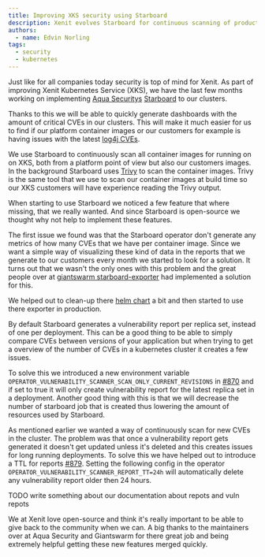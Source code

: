 ```yaml
---
title: Improving XKS security using Starboard
description: Xenit evolves Starboard for continuous scanning of production workloads.
authors:
  - name: Edvin Norling
tags:
  - security
  - kubernetes
---
```


Just like for all companies today security is top of mind for Xenit.
As part of improving Xenit Kubernetes Service (XKS), we have the last few months working on implementing [Aqua Securitys](https://www.aquasec.com/) [Starboard](https://github.com/aquasecurity/starboard) to our clusters.

Thanks to this we will be able to quickly generate dashboards with the amount of critical CVEs in our clusters. This will make it much easier for us to find if our platform container images or our customers for example is
having issues with the latest [log4j CVEs](https://nvd.nist.gov/vuln/detail/CVE-2021-44228).

We use Starboard to continuously scan all container images for running on on XKS, both from a platform point of view but also our customers images.
In the background Starboard uses [Trivy](https://github.com/aquasecurity/trivy/) to scan the container images. Trivy is the same tool that we use to scan our container images at build time so our XKS customers will have experience reading the Trivy output.

<!-- truncate -->

When starting to use Starboard we noticed a few feature that where missing, that we really wanted. And since Starboard is open-source we thought why not help to implement these features.

The first issue we found was that the Starboard operator don't generate any metrics of how many CVEs that we have per container image.
Since we want a simple way of visualizing these kind of data in the reports that we generate to our customers every month we started to look for a solution.
It turns out that we wasn't the only ones with this problem and the great people over at [giantswarm starboard-exporter](https://github.com/giantswarm/starboard-exporter) had implemented a solution for this.

We helped out to clean-up there [helm chart](https://github.com/giantswarm/starboard-exporter/pull/27) a bit and then started to use there exporter in production.

By default Starboard generates a vulnerability report per replica set, instead of one per deployment. This can be a good thing to be able to simply compare CVEs between versions of your application but when trying to get a overview
of the number of CVEs in a kubernetes cluster it creates a few issues.

To solve this we introduced a new environment variable `OPERATOR_VULNERABILITY_SCANNER_SCAN_ONLY_CURRENT_REVISIONS` in [#870](https://github.com/aquasecurity/starboard/pull/870) and if set to true it will only create vulnerability report for the latest replica set in a deployment.
Another good thing with this is that we will decrease the number of starboard job that is created thus lowering the amount of resources used by Starboard.

As mentioned earlier we wanted a way of continuously scan for new CVEs in the cluster.
The problem was that once a vulnerability report gets generated it doesn't get updated unless it's deleted and this creates issues for long running deployments.
To solve this we have helped out to introduce a TTL for reports [#879](https://github.com/aquasecurity/starboard/pull/879).
Setting the following config in the operator `OPERATOR_VULNERABILITY_SCANNER_REPORT_TT=24h` will automatically delete any vulnerability report older then 24 hours.

TODO write something about our documentation about repots and vuln repots

We at Xenit love open-source and think it's really important to be able to give back to the community when we can.
A big thanks to the maintainers over at Aqua Security and Giantswarm for there great job and being extremely helpful getting these new features merged quickly.
